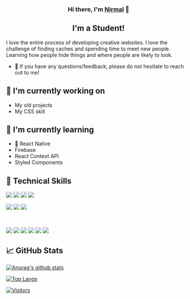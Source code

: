 <h3 align="center">
Hi there, I'm <a href="https://www.yushi.dev/" target="_blank" rel="noreferrer">Nirmal</a> 👋
</h3>

<h2 align="center">
I'm a Student!
</h2> 

I love the entire process of developing creative websites. I love the challenge of finding caches and spending time to meet new people. Learning how people hide things and where people are likely to look.


- 💬 If you have any questions/feedback, please do not hesitate to reach out to me!

## 🔭 I'm currently working on

- My old projects
- My CSS skill

## 🌱 I'm currently learning

- 📱 React Native
- Firebase
- React Context API
- Styled Components  

## 💼 Technical Skills

![](https://img.shields.io/badge/Code-React-informational?style=flat&logo=react&color=61DAFB)
![](https://img.shields.io/badge/Code-Redux-informational?style=flat&logo=Redux&color=764ABC)
![](https://img.shields.io/badge/Code-JavaScript-informational?style=flat&logo=JavaScript&color=F7DF1E)
![](https://img.shields.io/badge/Code-HTML5-informational?style=flat&logo=HTML5&color=E34F26)
</br>

![](https://img.shields.io/badge/Style-Bootstrap-informational?style=flat&logo=Bootstrap&color=7952B3)
![](https://img.shields.io/badge/Style-CSS3-informational?style=flat&logo=CSS3&color=1572B6)
![](https://img.shields.io/badge/Style-styled--components-informational?style=flat&logo=styled-components&color=DB7093)


</br>

![](https://img.shields.io/badge/Tools-Figma-informational?style=flat&logo=Figma&color=F24E1E)
![](https://img.shields.io/badge/Tools-NPM-informational?style=flat&logo=NPM&color=CB3837)
![](https://img.shields.io/badge/Tools-Heroku-informational?style=flat&logo=Heroku&color=430098)
![](https://img.shields.io/badge/Tools-Netlify-informational?style=flat&logo=netlify&color=00C7B7)
![](https://img.shields.io/badge/Tools-Git-informational?style=flat&logo=Git&color=F05032)
![](https://img.shields.io/badge/Tools-GitHub-informational?style=flat&logo=GitHub&color=181717)

## 📈 GitHub Stats 

[![Anurag's github stats](https://github-readme-stats.vercel.app/api?username=itsnirmal)](https://github.com/itsnirmal)

[![Top Langs](https://github-readme-stats.vercel.app/api/top-langs/?username=itsnirmal&layout=compact)](https://github.com/itsnirmal)

[![Visitors](https://visitor-badge.glitch.me/badge?page_id=itsnirmal.itsnirmal)](https://www.itsnirmal.vercel.app/)
